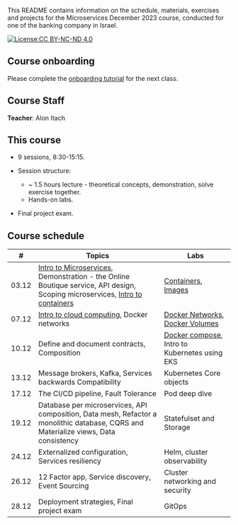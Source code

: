 This README contains information on the schedule, materials, exercises and projects for the Microservices December 2023 course, conducted for one of the banking company in Israel.

[![License:CC BY-NC-ND 4.0](https://img.shields.io/badge/License-CC%20BY--NC--ND%204.0-lightgrey.svg)](https://creativecommons.org/licenses/by-nc-nd/4.0/)


## Course onboarding

Please complete the [onboarding tutorial](tutorials/onboarding.md) for the next class.

## Course Staff

**Teacher**: Alon Itach

## This course

- 9 sessions, 8:30-15:15.

- Session structure:
  - ~ 1.5 hours lecture - theoretical concepts, demonstration, solve exercise together.
  - Hands-on labs. 

- Final project exam.

## Course schedule


| #  | Topics                                                                                                                                                                                                                                                                                  | Labs                                                                                             | 
|----|-----------------------------------------------------------------------------------------------------------------------------------------------------------------------------------------------------------------------------------------------------------------------------------------|--------------------------------------------------------------------------------------------------|
| 03.12 | [Intro to Microservices](https://alonitac.github.io/Microservices23/slides/intro_to_microservices.html), Demonstration - the Online Boutique service, API design, Scoping microservices, [Intro to containers](https://alonitac.github.io/Microservices23/slides/containers_intro.html) | [Containers](tutorials/docker_containers.md), [Images](tutorials/docker_images.md)               |   
| 07.12 | [Intro to cloud computing](https://alonitac.github.io/Microservices23/slides/aws_intro.html), Docker networks                                                                                                                                                                           | [Docker Networks](tutorials/docker_networking.md), [Docker Volumes](tutorials/docker_volumes.md) | 
| 10.12 | Define and document contracts, Composition                                                                                                                                                                                                                                              | [Docker compose](tutorials/docker_composes.md), Intro to Kubernetes using EKS                    | 
| 13.12 | Message brokers, Kafka, Services backwards Compatibility                                                                                                                                                                                                                                | Kubernetes Core objects                                                                          | 
| 17.12 | The CI/CD pipeline, Fault Tolerance                                                                                                                                                                                                                                                     | Pod deep dive                                                                                    | 
| 19.12 | Database per microservices, API composition, Data mesh, Refactor a monolithic database, CQRS and Materialize views, Data consistency                                                                                                                                                    | Statefulset and Storage                                                                          | 
| 24.12 | Externalized configuration, Services resiliency                                                                                                                                                                                                                                         | Helm, cluster observability                                                                      | 
| 26.12 | 12 Factor app, Service discovery, Event Sourcing                                                                                                                                                                                                                                        | Cluster networking and security                                                                  | 
| 28.12 | Deployment strategies, Final project exam                                                                                                                                                                                                                                               | GitOps                                                                                           | 


